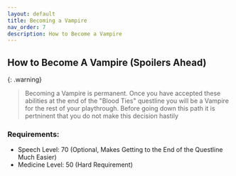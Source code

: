 ```yaml
---
layout: default
title: Becoming a Vampire
nav_order: 7
description: How to Become a Vampire
---
```


## How to Become A Vampire (Spoilers Ahead)
{: .warning}
> Becoming a Vampire is permanent. Once you have accepted these abilities at the end of the "Blood Ties" questline you will be a Vampire for the rest of your playthrough. Before going down this path it is pertninent that you do not make this decision hastily


### **Requirements:**
- Speech Level: 70 (Optional, Makes Getting to the End of the Questline Much Easier)
- Medicine Level: 50 (Hard Requirement)
